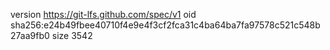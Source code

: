 version https://git-lfs.github.com/spec/v1
oid sha256:e24b49fbee40710f4e9e4f3cf2fca31c4ba64ba7fa97578c521c548b27aa9fb0
size 3542
